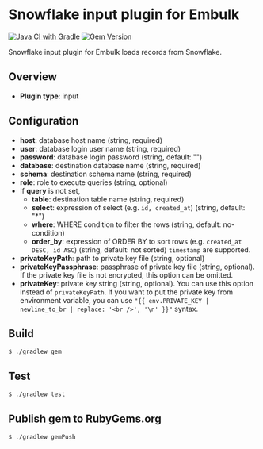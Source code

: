# Snowflake input plugin for Embulk
[![Java CI with Gradle](https://github.com/estie-inc/embulk-input-snowflakedb/actions/workflows/test.yml/badge.svg)](https://github.com/estie-inc/embulk-input-snowflakedb/actions/workflows/test.yml)
[![Gem Version](https://img.shields.io/gem/v/embulk-input-snowflakedb)](https://rubygems.org/gems/embulk-input-snowflakedb)

Snowflake input plugin for Embulk loads records from Snowflake.

## Overview

* **Plugin type**: input

## Configuration

- **host**: database host name (string, required)
- **user**: database login user name (string, required)
- **password**: database login password (string, default: "")
- **database**: destination database name (string, required)
- **schema**: destination schema name (string, required)
- **role**: role to execute queries (string, optional)
- If **query** is not set,
    - **table**: destination table name (string, required)
    - **select**: expression of select (e.g. `id, created_at`) (string, default: "*")
    - **where**: WHERE condition to filter the rows (string, default: no-condition)
    - **order_by**: expression of ORDER BY to sort rows (e.g. `created_at DESC, id ASC`) (string, default: not sorted)
      `timestamp` are supported.
- **privateKeyPath**: path to private key file (string, optional)
- **privateKeyPassphrase**: passphrase of private key file (string, optional). If the private key file is not encrypted,
  this option can be omitted.
- **privateKey**: private key string (string, optional). You can use this option instead of `privateKeyPath`. If you want to
  put the private key from environment variable, you can use `"{{ env.PRIVATE_KEY | newline_to_br | replace: '<br />', '\n' }}"` syntax.

## Build

```shell
$ ./gradlew gem
```

## Test

```shell
$ ./gradlew test
```

## Publish gem to RubyGems.org

```shell
$ ./gradlew gemPush
```

